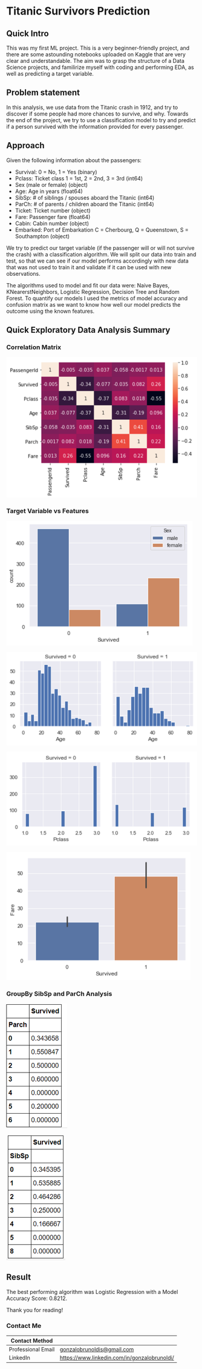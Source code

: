# Titanic Survivors Prediction

## Quick Intro

This was my first ML project. This is a very beginner-friendly project, and there are some astounding notebooks uploaded on Kaggle that are very clear and understandable. The aim was to grasp the structure of a Data Science projects, and familirize myself with coding and performing EDA, as well as predicting a target variable.

## Problem statement

In this analysis, we use data from the Titanic crash in 1912, and try to discover if some people had more chances to survive, and why. Towards the end of the project, we try to use a classification model to try and predict if a person survived with the information provided for every passenger. 
 
## Approach

Given the following information about the passengers:
- Survival:	0 = No, 1 = Yes (binary)
- Pclass: Ticket class	1 = 1st, 2 = 2nd, 3 = 3rd (int64)
- Sex	(male or female) (object)
- Age:	Age in years (float64)	
- SibSp: # of siblings / spouses aboard the Titanic	(int64)
- ParCh:	# of parents / children aboard the Titanic (int64)
- Ticket:	Ticket number (object)	
- Fare: Passenger fare (float64)
- Cabin: Cabin number	(object)
- Embarked:	Port of Embarkation	C = Cherbourg, Q = Queenstown, S = Southampton (object)

We try to predict our target variable (if the passenger will or will not survive the crash) with a classification algorithm. We will split our data into train and test, so that we can see if our model performs accordingly with new data that was not used to train it and validate if it can be used with new observations. 

The algorithms used to model and fit our data were: Naive Bayes, KNearerstNeighbors, Logistic Regression, Decision Tree and Random Forest. To quantify our models I used the metrics of model accuracy and confusion matrix as we want to know how well our model predicts the outcome using the known features.  

## Quick Exploratory Data Analysis Summary

### Correlation Matrix
![](Data/Images/2020-11-05_17h24_37.png)

### Target Variable vs Features 
![](Data/Images/2020-11-05_17h24_44.png)

![](Data/Images/2020-11-05_17h24_54.png)

![](Data/Images/2020-11-05_17h25_05.png)

![](Data/Images/2020-11-05_17h25_47.png)

### GroupBy SibSp and ParCh Analysis

![](Data/Images/2020-11-05_17h25_13.png)

![](Data/Images/2020-11-05_17h25_17.png)


## Result

The best performing algorithm was Logistic Regression with a Model Accuracy Score: 0.8212.

Thank you for reading!

### Contact Me

| Contact Method |  |
| --- | --- |
| Professional Email | gonzalobrunoldis@gmail.com |
| LinkedIn | https://www.linkedin.com/in/gonzalobrunoldi/ |

